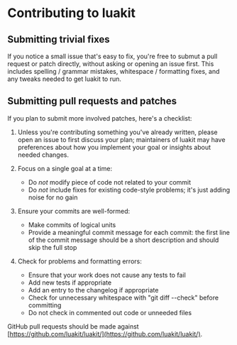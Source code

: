 # Contributing to luakit

## Submitting trivial fixes

If you notice a small issue that's easy to fix, you're free to submut
a pull request or patch directly, without asking or opening an issue
first. This includes spelling / grammar mistakes, whitespace /
formatting fixes, and any tweaks needed to get luakit to run.

## Submitting pull requests and patches

If you plan to submit more involved patches, here's a checklist:

1. Unless you're contributing something you've already written, please
   open an issue to first discuss your plan; maintainers of luakit may have
   preferences about how you implement your goal or insights about needed
   changes.

2. Focus on a single goal at a time:
	- Do _not_ modify piece of code not related to your commit
	- Do _not_ include fixes for existing code-style problems; it's just adding noise for no gain

3. Ensure your commits are well-formed:
	- Make commits of logical units
    - Provide a meaningful commit message for each commit: the first line
      of the commit message should be a short description and should skip the
      full stop

4. Check for problems and formatting errors:
	- Ensure that your work does not cause any tests to fail
	- Add new tests if appropriate
	- Add an entry to the changelog if appropriate
	- Check for unnecessary whitespace with "git diff --check" before committing
	- Do not check in commented out code or unneeded files

GitHub pull requests should be made against [https://github.com/luakit/luakit/](https://github.com/luakit/luakit/).
